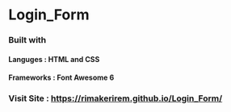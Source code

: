 # Login_Form

### Built with

  #### Languges : HTML and CSS

  #### Frameworks : Font Awesome 6

### Visit Site : https://rimakerirem.github.io/Login_Form/
